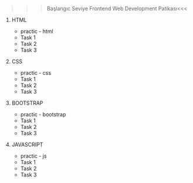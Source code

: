 >>>Başlangıc Seviye Frontend Web Development Patikası<<<

  1. HTML
     - practic - html
     - Task 1
     - Task 2
     - Task 3
  3. CSS
     - practic - css
     - Task 1
     - Task 2
     - Task 3
  5. BOOTSTRAP
      - practic - bootstrap
      - Task 1
      - Task 2
      - Task 3
     
  7. JAVASCRIPT
     - practic - js
     - Task 1
     - Task 2
     - Task 3

